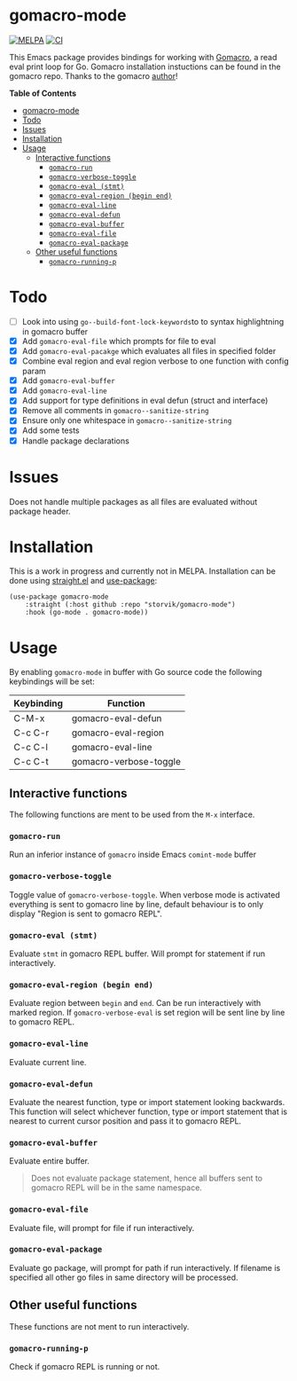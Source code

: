 # gomacro-mode

[![MELPA](https://melpa.org/packages/gomacro-mode-badge.svg)](https://melpa.org/#/gomacro-mode)
[![CI](https://github.com/storvik/gomacro-mode/workflows/CI/badge.svg)](https://github.com/storvik/gomacro-mode/actions)

This Emacs package provides bindings for working with [Gomacro](https://github.com/cosmos72/gomacro), a read eval print loop for Go.
Gomacro installation instuctions can be found in the gomacro repo.
Thanks to the gomacro [author](https://github.com/cosmos72)!

<!-- markdown-toc start - Don't edit this section. Run M-x markdown-toc-refresh-toc -->
**Table of Contents**

- [gomacro-mode](#gomacro-mode)
- [Todo](#todo)
- [Issues](#issues)
- [Installation](#installation)
- [Usage](#usage)
    - [Interactive functions](#interactive-functions)
        - [`gomacro-run`](#gomacro-run)
        - [`gomacro-verbose-toggle`](#gomacro-verbose-toggle)
        - [`gomacro-eval (stmt)`](#gomacro-eval-stmt)
        - [`gomacro-eval-region (begin end)`](#gomacro-eval-region-begin-end)
        - [`gomacro-eval-line`](#gomacro-eval-line)
        - [`gomacro-eval-defun`](#gomacro-eval-defun)
        - [`gomacro-eval-buffer`](#gomacro-eval-buffer)
        - [`gomacro-eval-file`](#gomacro-eval-file)
        - [`gomacro-eval-package`](#gomacro-eval-package)
    - [Other useful functions](#other-useful-functions)
        - [`gomacro-running-p`](#gomacro-running-p)

<!-- markdown-toc end -->

# Todo

- [ ] Look into using `go--build-font-lock-keywords`to to syntax highlightning in gomacro buffer
- [x] Add `gomacro-eval-file` which prompts for file to eval
- [x] Add `gomacro-eval-pacakge` which evaluates all files in specified folder
- [x] Combine eval region and eval region verbose to one function with config param
- [x] Add `gomacro-eval-buffer`
- [x] Add `gomacro-eval-line`
- [x] Add support for type definitions in eval defun (struct and interface)
- [x] Remove all comments in `gomacro--sanitize-string`
- [x] Ensure only one whitespace in `gomacro--sanitize-string`
- [x] Add some tests
- [x] Handle package declarations

# Issues

Does not handle multiple packages as all files are evaluated without package header.

# Installation

This is a work in progress and currently not in MELPA.
Installation can be done using [straight.el](https://github.com/raxod502/straight.el) and [use-package](https://github.com/jwiegley/use-package):

``` emacs-lisp
(use-package gomacro-mode
    :straight (:host github :repo "storvik/gomacro-mode")
    :hook (go-mode . gomacro-mode))
```

# Usage

By enabling `gomacro-mode` in buffer with Go source code the following keybindings will be set:

| Keybinding | Function               |
|------------|------------------------|
| C-M-x      | gomacro-eval-defun     |
| C-c C-r    | gomacro-eval-region    |
| C-c C-l    | gomacro-eval-line      |
| C-c C-t    | gomacro-verbose-toggle |

## Interactive functions

The following functions are ment to be used from the `M-x` interface.

### `gomacro-run`

Run an inferior instance of `gomacro` inside Emacs `comint-mode` buffer

### `gomacro-verbose-toggle`

Toggle value of `gomacro-verbose-toggle`.
When verbose mode is activated everything is sent to gomacro line by line, default behaviour is to only display "Region is sent to gomacro REPL".

### `gomacro-eval (stmt)`

Evaluate `stmt` in gomacro REPL buffer.
Will prompt for statement if run interactively.

### `gomacro-eval-region (begin end)`

Evaluate region between `begin` and `end`.
Can be run interactively with marked region.
If `gomacro-verbose-eval` is set region will be sent line by line to gomacro REPL.

### `gomacro-eval-line`

Evaluate current line.

### `gomacro-eval-defun`

Evaluate the nearest function, type or import statement looking backwards.
This function will select whichever function, type or import statement that is nearest to current cursor position and pass it to gomacro REPL.

### `gomacro-eval-buffer`

Evaluate entire buffer.

> Does not evaluate package statement, hence all buffers sent to gomacro REPL will be in the same namespace.

### `gomacro-eval-file`

Evaluate file, will prompt for file if run interactively.

### `gomacro-eval-package`

Evaluate go package, will prompt for path if run interactively.
If filename is specified all other go files in same directory will be processed.

## Other useful functions

These functions are not ment to run interactively.

### `gomacro-running-p`

Check if gomacro REPL is running or not.
